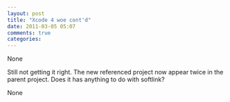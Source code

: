 ```yaml
---
layout: post
title: "Xcode 4 woe cont'd"
date: 2011-03-05 05:07
comments: true
categories: 
---
```


None


Still not getting it right. The new referenced project now appear twice in the parent project. Does it has anything to do with softlink?


None

